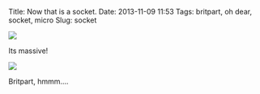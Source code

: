 Title: Now that is a socket.
Date: 2013-11-09 11:53
Tags: britpart, oh dear, socket, micro
Slug: socket

<img src="/media/images/2013-11-09 socket/wp-1383994149665.jpg" class="align-center" loading="lazy" />

Its massive!

<img src="/media/images/2013-11-09 socket/wp-1383994182041.jpg" class="align-center" loading="lazy" />

Britpart, hmmm....
